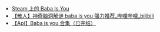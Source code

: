 - [Steam 上的 Baba Is You](https://store.steampowered.com/app/736260/Baba_Is_You/)
- [【散人】神奇脑洞解谜 baba is you 强力推荐_哔哩哔哩_bilibili](https://www.bilibili.com/video/BV1yb411n7iq/)
- [【Api】Baba is you 合集（已完结）](https://www.bilibili.com/video/BV1kZ421x7JD/)
